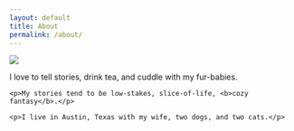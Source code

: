```yaml
---
layout: default
title: About
permalink: /about/
---
```


<div class="row">
  <div class="col-lg-5 col-md-12">
    <img src="{{ site.path }}/assets/images/profile_pic_ai_1.JPG" class="profile-pic">
  </div>
  <div class="col-lg-7 col-md-12 pt-4 pt-lg-4">
    <p>I love to tell stories, drink tea, and cuddle with my fur-babies.</p>

    <p>My stories tend to be low-stakes, slice-of-life, <b>cozy fantasy</b>.</p>

    <p>I live in Austin, Texas with my wife, two dogs, and two cats.</p>
  </div>
</div>
